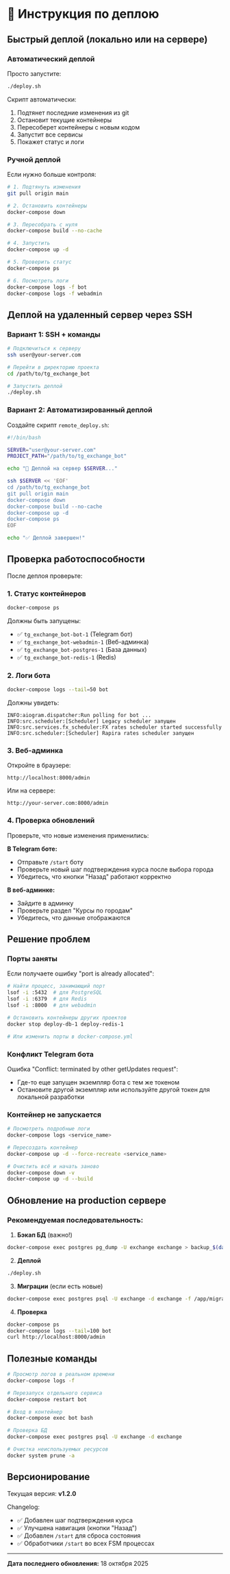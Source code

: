 # 🚀 Инструкция по деплою

## Быстрый деплой (локально или на сервере)

### Автоматический деплой

Просто запустите:

```bash
./deploy.sh
```

Скрипт автоматически:
1. Подтянет последние изменения из git
2. Остановит текущие контейнеры
3. Пересоберет контейнеры с новым кодом
4. Запустит все сервисы
5. Покажет статус и логи

### Ручной деплой

Если нужно больше контроля:

```bash
# 1. Подтянуть изменения
git pull origin main

# 2. Остановить контейнеры
docker-compose down

# 3. Пересобрать с нуля
docker-compose build --no-cache

# 4. Запустить
docker-compose up -d

# 5. Проверить статус
docker-compose ps

# 6. Посмотреть логи
docker-compose logs -f bot
docker-compose logs -f webadmin
```

## Деплой на удаленный сервер через SSH

### Вариант 1: SSH + команды

```bash
# Подключиться к серверу
ssh user@your-server.com

# Перейти в директорию проекта
cd /path/to/tg_exchange_bot

# Запустить деплой
./deploy.sh
```

### Вариант 2: Автоматизированный деплой

Создайте скрипт `remote_deploy.sh`:

```bash
#!/bin/bash

SERVER="user@your-server.com"
PROJECT_PATH="/path/to/tg_exchange_bot"

echo "🚀 Деплой на сервер $SERVER..."

ssh $SERVER << 'EOF'
cd /path/to/tg_exchange_bot
git pull origin main
docker-compose down
docker-compose build --no-cache
docker-compose up -d
docker-compose ps
EOF

echo "✅ Деплой завершен!"
```

## Проверка работоспособности

После деплоя проверьте:

### 1. Статус контейнеров

```bash
docker-compose ps
```

Должны быть запущены:
- ✅ `tg_exchange_bot-bot-1` (Telegram бот)
- ✅ `tg_exchange_bot-webadmin-1` (Веб-админка)
- ✅ `tg_exchange_bot-postgres-1` (База данных)
- ✅ `tg_exchange_bot-redis-1` (Redis)

### 2. Логи бота

```bash
docker-compose logs --tail=50 bot
```

Должны увидеть:
```
INFO:aiogram.dispatcher:Run polling for bot ...
INFO:src.scheduler:[Scheduler] Legacy scheduler запущен
INFO:src.services.fx_scheduler:FX rates scheduler started successfully
INFO:src.scheduler:[Scheduler] Rapira rates scheduler запущен
```

### 3. Веб-админка

Откройте в браузере:
```
http://localhost:8000/admin
```

Или на сервере:
```
http://your-server.com:8000/admin
```

### 4. Проверка обновлений

Проверьте, что новые изменения применились:

**В Telegram боте:**
- Отправьте `/start` боту
- Проверьте новый шаг подтверждения курса после выбора города
- Убедитесь, что кнопки "Назад" работают корректно

**В веб-админке:**
- Зайдите в админку
- Проверьте раздел "Курсы по городам"
- Убедитесь, что данные отображаются

## Решение проблем

### Порты заняты

Если получаете ошибку "port is already allocated":

```bash
# Найти процесс, занимающий порт
lsof -i :5432  # для PostgreSQL
lsof -i :6379  # для Redis
lsof -i :8000  # для webadmin

# Остановить контейнеры других проектов
docker stop deploy-db-1 deploy-redis-1

# Или изменить порты в docker-compose.yml
```

### Конфликт Telegram бота

Ошибка "Conflict: terminated by other getUpdates request":
- Где-то еще запущен экземпляр бота с тем же токеном
- Остановите другой экземпляр или используйте другой токен для локальной разработки

### Контейнер не запускается

```bash
# Посмотреть подробные логи
docker-compose logs <service_name>

# Пересоздать контейнер
docker-compose up -d --force-recreate <service_name>

# Очистить всё и начать заново
docker-compose down -v
docker-compose up -d --build
```

## Обновление на production сервере

### Рекомендуемая последовательность:

1. **Бэкап БД** (важно!)

```bash
docker-compose exec postgres pg_dump -U exchange exchange > backup_$(date +%Y%m%d_%H%M%S).sql
```

2. **Деплой**

```bash
./deploy.sh
```

3. **Миграции** (если есть новые)

```bash
docker-compose exec postgres psql -U exchange -d exchange -f /app/migrations/XXX_new_migration.sql
```

4. **Проверка**

```bash
docker-compose ps
docker-compose logs --tail=100 bot
curl http://localhost:8000/admin
```

## Полезные команды

```bash
# Просмотр логов в реальном времени
docker-compose logs -f

# Перезапуск отдельного сервиса
docker-compose restart bot

# Вход в контейнер
docker-compose exec bot bash

# Проверка БД
docker-compose exec postgres psql -U exchange -d exchange

# Очистка неиспользуемых ресурсов
docker system prune -a
```

## Версионирование

Текущая версия: **v1.2.0**

Changelog:
- ✅ Добавлен шаг подтверждения курса
- ✅ Улучшена навигация (кнопки "Назад")
- ✅ Добавлен `/start` для сброса состояния
- ✅ Обработчики `/start` во всех FSM процессах

---

**Дата последнего обновления:** 18 октября 2025

